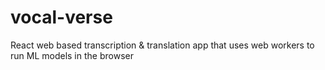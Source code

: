 # vocal-verse
 React web based transcription & translation app that uses web workers to run ML models in the browser
